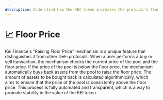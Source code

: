 ```yaml
---
description: Understand how the KEI token increases the protocol's floor price
---
```


# 📈 Floor Price

Kei Finance's "Raising Floor Price" mechanism is a unique feature that distinguishes it from other DeFi protocols. When a user performs a buy or sell transaction, the mechanism checks the current price of the pool and the floor price. If the price of the pool is below the floor price, the mechanism automatically buys back assets from the pool to raise the floor price. The amount of assets to be bought back is calculated algorithmically, which aims to ensure that the price of the pool is consistently above the floor price. This process is fully automated and transparent, which is a way to promote stability in the value of the KEI token.
